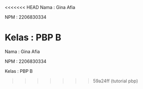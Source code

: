 <<<<<<< HEAD
Nama    : Gina Afia

NPM     : 2206830334

Kelas   : PBP B
=======
Nama : Gina Afia

NPM : 2206830334

Kelas : PBP B
>>>>>>> 59a24ff (tutorial pbp)
